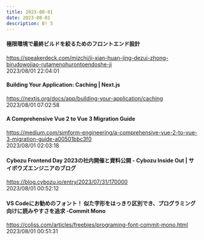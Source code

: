 ```yaml
---
title: 2023-08-01
date: 2023-08-01
description: B! 5
---
```


#### 極限環境で最終ビルドを絞るためのフロントエンド設計
https://speakerdeck.com/mizchi/ji-xian-huan-jing-dezui-zhong-birudowojiao-rutamenohurontoendoshe-ji<br>
2023/08/01 22:04:01<br>


#### Building Your Application: Caching | Next.js
https://nextjs.org/docs/app/building-your-application/caching<br>
2023/08/01 07:02:58<br>


#### A Comprehensive Vue 2 to Vue 3 Migration Guide
https://medium.com/simform-engineering/a-comprehensive-vue-2-to-vue-3-migration-guide-a00501bbc3f0<br>
2023/08/01 02:03:18<br>


#### Cybozu Frontend Day 2023の社内開催と資料公開 - Cybozu Inside Out | サイボウズエンジニアのブログ
https://blog.cybozu.io/entry/2023/07/31/170000<br>
2023/08/01 00:52:12<br>


#### VS Codeにお勧めのフォント！ 似た字形をはっきり区別でき、プログラミング向けに読みやすさを追求 -Commit Mono
https://coliss.com/articles/freebies/programing-font-commit-mono.html<br>
2023/08/01 00:51:31<br>


